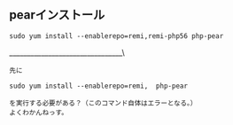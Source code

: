 ## pearインストール
```
sudo yum install --enablerepo=remi,remi-php56 php-pear
```


________________________________\
```
先に

sudo yum install --enablerepo=remi,  php-pear

を実行する必要がある？（このコマンド自体はエラーとなる。）
よくわかんねっす。
```